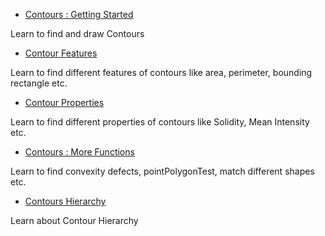 
* [Contours : Getting Started](../../d4/d73/tutorial_py_contours_begin.html "../../d4/d73/tutorial_py_contours_begin.html")

Learn to find and draw Contours
* [Contour Features](../../dd/d49/tutorial_py_contour_features.html "../../dd/d49/tutorial_py_contour_features.html")

Learn to find different features of contours like area, perimeter, bounding rectangle etc.
* [Contour Properties](../../d1/d32/tutorial_py_contour_properties.html "../../d1/d32/tutorial_py_contour_properties.html")

Learn to find different properties of contours like Solidity, Mean Intensity etc.
* [Contours : More Functions](../../d5/d45/tutorial_py_contours_more_functions.html "../../d5/d45/tutorial_py_contours_more_functions.html")

Learn to find convexity defects, pointPolygonTest, match different shapes etc.
* [Contours Hierarchy](../../d9/d8b/tutorial_py_contours_hierarchy.html "../../d9/d8b/tutorial_py_contours_hierarchy.html")

Learn about Contour Hierarchy


